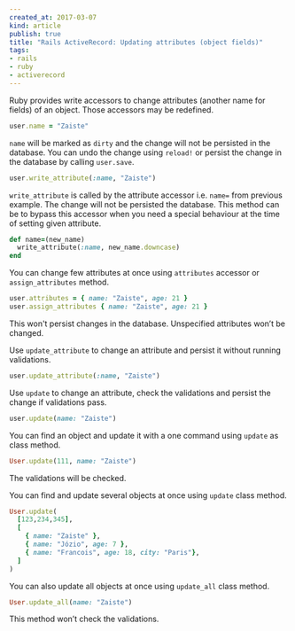 ```yaml
---
created_at: 2017-03-07
kind: article
publish: true
title: "Rails ActiveRecord: Updating attributes (object fields)"
tags:
- rails
- ruby
- activerecord
---
```


Ruby provides write accessors to change attributes (another name for fields) of an object. Those accessors may be redefined.

```ruby
user.name = "Zaiste"
```

`name` will be marked as `dirty` and the change will not be persisted in the database. You can undo the change using `reload!` or persist the change in the database by calling `user.save`.

```ruby 
user.write_attribute(:name, "Zaiste")
```

`write_attribute` is called by the attribute accessor i.e. `name=` from previous example. The change will not be persisted the database. This method can be to bypass this accessor when you need a special behaviour at the time of setting given attribute. 

```ruby
def name=(new_name)
  write_attribute(:name, new_name.downcase)
end
```

You can change few attributes at once using `attributes` accessor or `assign_attributes` method.

```ruby
user.attributes = { name: "Zaiste", age: 21 }
user.assign_attributes { name: "Zaiste", age: 21 }
```

This won't persist changes in the database. Unspecified attributes won’t be changed.

Use `update_attribute` to change an attribute and persist it without running validations.

```ruby
user.update_attribute(:name, "Zaiste")
```

Use `update` to change an attribute, check the validations and persist the change if validations pass.

```ruby
user.update(name: "Zaiste")
```

You can find an object and update it with a one command using `update` as class method.

```ruby
User.update(111, name: "Zaiste")
```

The validations will be checked.

You can find and update several objects at once using `update` class method.

```ruby
User.update(
  [123,234,345],
  [
    { name: "Zaiste" },
    { name: "Józio", age: 7 },
    { name: "Francois", age: 18, city: "Paris"},
  ]
)
```

You can also update all objects at once using `update_all` class method.

```ruby
User.update_all(name: "Zaiste")
```

This method won’t check the validations.
